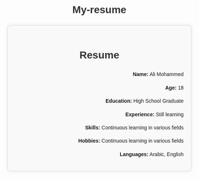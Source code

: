 # My-resume
<!DOCTYPE html>
<html lang="en">
<head>
    <meta charset="UTF-8">
    <meta name="viewport" content="width=device-width, initial-scale=1.0">
    <title>Resume</title>
    <style>
        body {
            font-family: Arial, sans-serif;
            line-height: 1.6;
            margin: 20px;
            text-align: right;
        }
        h1 {
            text-align: center;
            color: #333;
        }
        .container {
            max-width: 800px;
            margin: auto;
            padding: 20px;
            background: #f9f9f9;
            border: 1px solid #ddd;
            border-radius: 8px;
            box-shadow: 0 0 10px rgba(0,0,0,0.1);
        }
    </style>
</head>
<body>
    <div class="container">
        <h1>Resume</h1>
        <p><strong>Name:</strong> Ali Mohammed</p>
        <p><strong>Age:</strong> 18</p>
        <p><strong>Education:</strong> High School Graduate</p>
        <p><strong>Experience:</strong> Still learning</p>
        <p><strong>Skills:</strong> Continuous learning in various fields</p>
        <p><strong>Hobbies:</strong> Continuous learning in various fields</p>
        <p><strong>Languages:</strong> Arabic, English</p>
    </div>
</body>
</html>